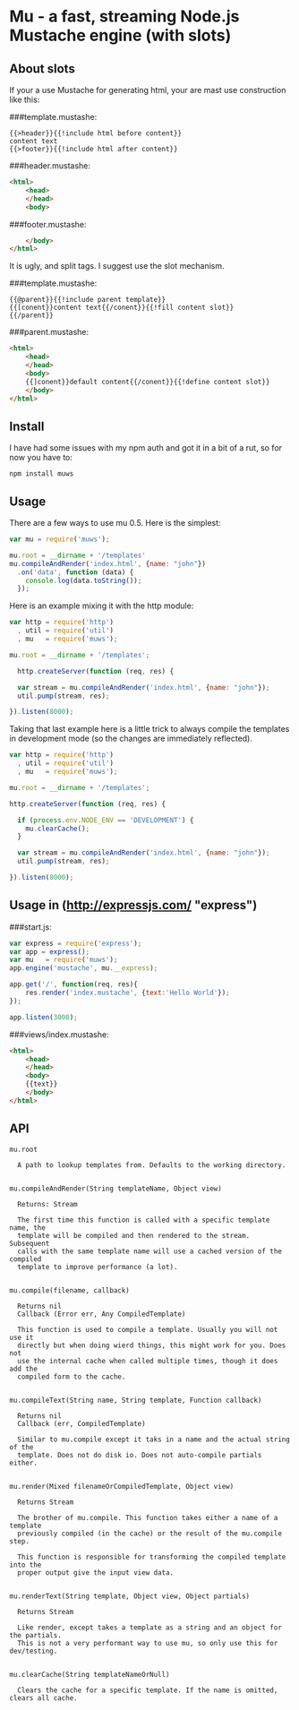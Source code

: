 # Mu - a fast, streaming Node.js Mustache engine (with slots)

## About slots

If your a use Mustache for generating html, your are mast use construction like this:

###template.mustashe:
```text
{{>header}}{{!include html before content}}
content text
{{>footer}}{{!include html after content}}
```
###header.mustashe:
```html
<html>
    <head>
    </head>
    <body>
```
###footer.mustashe:
```html
    </body>
</html>
```
It is ugly, and split tags. I suggest use the slot mechanism.


###template.mustashe:
```text
{{@parent}}{{!include parent template}}
{{[conent}}content text{{/conent}}{{!fill content slot}}
{{/parent}}
```
###parent.mustashe:
```html
<html>
    <head>
    </head>
    <body>
    {{]conent}}default content{{/conent}}{{!define content slot}}
    </body>
</html>
```

## Install

I have had some issues with my npm auth and got it in a bit of a rut, so for
now you have to:

    npm install muws

## Usage

There are a few ways to use mu 0.5. Here is the simplest:
```javascript
var mu = require('muws');

mu.root = __dirname + '/templates'
mu.compileAndRender('index.html', {name: "john"})
  .on('data', function (data) {
    console.log(data.toString());
  });
```
Here is an example mixing it with the http module:
```javascript
var http = require('http')
  , util = require('util')
  , mu   = require('muws');

mu.root = __dirname + '/templates';

  http.createServer(function (req, res) {

  var stream = mu.compileAndRender('index.html', {name: "john"});
  util.pump(stream, res);

}).listen(8000);
```
Taking that last example here is a little trick to always compile the templates
in development mode (so the changes are immediately reflected).
```javascript
var http = require('http')
  , util = require('util')
  , mu   = require('muws');

mu.root = __dirname + '/templates';

http.createServer(function (req, res) {

  if (process.env.NODE_ENV == 'DEVELOPMENT') {
    mu.clearCache();
  }

  var stream = mu.compileAndRender('index.html', {name: "john"});
  util.pump(stream, res);

}).listen(8000);
```

## Usage in (http://expressjs.com/ "express")

###start.js:
```javascript
var express = require('express');
var app = express();
var mu   = require('muws');
app.engine('mustache', mu.__express);

app.get('/', function(req, res){
    res.render('index.mustache', {text:'Hello World'});
});

app.listen(3000);
```
###views/index.mustashe:
```html
<html>
    <head>
    </head>
    <body>
    {{text}}
    </body>
</html>
```

## API

    mu.root

      A path to lookup templates from. Defaults to the working directory.


    mu.compileAndRender(String templateName, Object view)

      Returns: Stream

      The first time this function is called with a specific template name, the
      template will be compiled and then rendered to the stream. Subsequent
      calls with the same template name will use a cached version of the compiled
      template to improve performance (a lot).


    mu.compile(filename, callback)

      Returns nil
      Callback (Error err, Any CompiledTemplate)

      This function is used to compile a template. Usually you will not use it
      directly but when doing wierd things, this might work for you. Does not
      use the internal cache when called multiple times, though it does add the
      compiled form to the cache.


    mu.compileText(String name, String template, Function callback)

      Returns nil
      Callback (err, CompiledTemplate)

      Similar to mu.compile except it taks in a name and the actual string of the
      template. Does not do disk io. Does not auto-compile partials either.


    mu.render(Mixed filenameOrCompiledTemplate, Object view)

      Returns Stream

      The brother of mu.compile. This function takes either a name of a template
      previously compiled (in the cache) or the result of the mu.compile step.

      This function is responsible for transforming the compiled template into the
      proper output give the input view data.


    mu.renderText(String template, Object view, Object partials)

      Returns Stream

      Like render, except takes a template as a string and an object for the partials.
      This is not a very performant way to use mu, so only use this for dev/testing.


    mu.clearCache(String templateNameOrNull)

      Clears the cache for a specific template. If the name is omitted, clears all cache.



